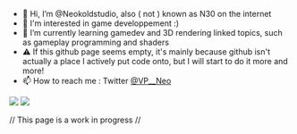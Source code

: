 - 👋 Hi, I’m @Neokoldstudio, also ( not ) known as N30 on the internet
- 👀 I'm interested in game developpement :)
- 🌱 I’m currently learning gamedev and 3D rendering linked topics, such as gameplay programming and shaders
- ⚠️ If this github page seems empty, it's mainly because github isn't actually a place I actively put code onto, but I will start to do it more and more!
- 📫 How to reach me : Twitter [@VP__Neo](https://twitter.com/VP__Neo)


<img src="https://github-readme-stats.vercel.app/api?username=Neokoldstudio&show_icons=true&theme=vision-friendly-dark"> <img src="https://github-readme-stats.vercel.app/api/top-langs/?username=Neokoldstudio&theme=vision-friendly-dark">

// This page is a work in progress //
<!---
Neokoldstudio/Neokoldstudio is a ✨ special ✨ repository because its `README.md` (this file) appears on your GitHub profile.
You can click the Preview link to take a look at your changes.
--->
